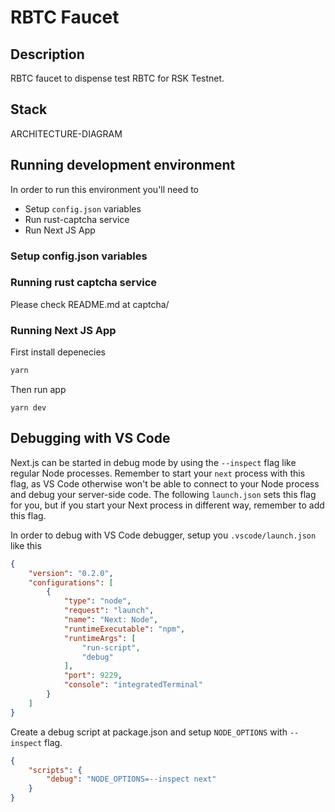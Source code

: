 # RBTC Faucet

## Description

RBTC faucet to dispense test RBTC for RSK Testnet.

## Stack

ARCHITECTURE-DIAGRAM

## Running development environment

In order to run this environment you'll need to 

- Setup `config.json` variables
- Run rust-captcha service
- Run Next JS App


### Setup config.json variables

### Running rust captcha service

Please check README.md at captcha/

### Running Next JS App

First install depenecies

```bash
yarn
```

Then run app 

```
yarn dev
```

## Debugging with VS Code

Next.js can be started in debug mode by using the `--inspect` flag like regular Node processes. Remember to start your `next` process with this flag, as VS Code otherwise won't be able to connect to your Node process and debug your server-side code. The following `launch.json` sets this flag for you, but if you start your Next process in different way, remember to add this flag.

In order to debug with VS Code debugger, setup you `.vscode/launch.json` like this

```json
{
    "version": "0.2.0",
    "configurations": [
        {
            "type": "node",
            "request": "launch",
            "name": "Next: Node",
            "runtimeExecutable": "npm",
            "runtimeArgs": [
                "run-script",
                "debug"
            ],
            "port": 9229,
            "console": "integratedTerminal"
        }
    ]
}
```

Create a debug script at package.json and setup `NODE_OPTIONS` with `--inspect` flag.

```json
{
    "scripts": {
        "debug": "NODE_OPTIONS=--inspect next"
    }
}
```